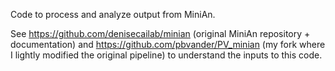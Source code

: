 Code to process and analyze output from MiniAn.

See https://github.com/denisecailab/minian (original MiniAn repository + documentation) and https://github.com/pbvander/PV_minian (my fork where I lightly modified the original pipeline) to understand the inputs to this code.
